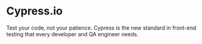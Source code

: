 # Cypress.io
Test your code, not your patience.
Cypress is the new standard in front-end testing that every developer and QA engineer needs.
